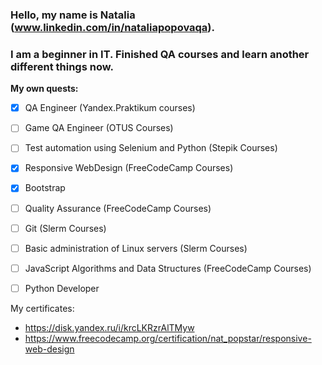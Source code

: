 ### Hello, my name is Natalia (www.linkedin.com/in/nataliapopovaqa).
### I am a beginner in IT. Finished QA courses and learn another different things now.
**My own quests:**
* [x] QA Engineer (Yandex.Praktikum courses)
* [ ] Game QA Engineer (OTUS Courses)
* [ ] Test automation using Selenium and Python (Stepik Courses)
* [x] Responsive WebDesign (FreeCodeCamp Courses)
* [x] Bootstrap
* [ ] Quality Assurance (FreeCodeCamp Courses)
* [ ] Git (Slerm Courses)
* [ ] Basic administration of Linux servers (Slerm Courses)
* [ ] JavaScript Algorithms and Data Structures (FreeCodeCamp Courses)
* [ ] Python Developer


My certificates:
* https://disk.yandex.ru/i/krcLKRzrAlTMyw
* https://www.freecodecamp.org/certification/nat_popstar/responsive-web-design
